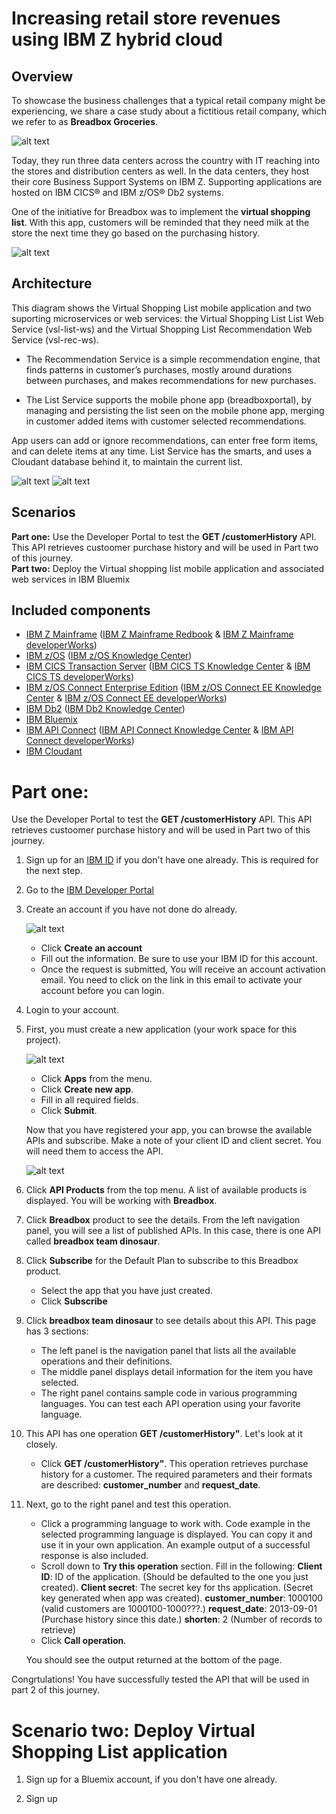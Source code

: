 # Increasing retail store revenues using IBM Z hybrid cloud
## Overview

To showcase the business challenges that a typical retail company might be experiencing, we share a case study about a fictitious retail company, which we refer to as **Breadbox Groceries**.  

![alt text](images/bbox-thestory.png "The story")

Today, they run three data centers across the country with IT reaching into the stores and distribution centers as well.  In the data centers, they host their core Business Support Systems on IBM Z. Supporting applications are hosted on IBM CICS® and IBM z/OS® Db2 systems.

One of the initiative for Breadbox was to implement the **virtual shopping list**. With this app, customers will be reminded that they need milk at the store the next time they go based on the purchasing history. 

![alt text](images/bbox-vsl.png "Virtual Shopping List")

## Architecture

This diagram shows the Virtual Shopping List mobile application and two suporting microservices or web services: the Virtual Shopping List List Web Service (vsl-list-ws) and the Virtual Shopping List Recommendation Web Service (vsl-rec-ws).  

* The Recommendation Service is a simple recommendation engine, that finds patterns in customer’s purchases, mostly around durations between purchases, and makes recommendations for new purchases.  

* The List Service supports the mobile phone app (breadboxportal), by managing and persisting the list seen on the mobile phone app, merging in customer added items with customer selected recommendations.  

App users can add or ignore recommendations, can enter free form items, and can delete items at any time.  List Service has the smarts, and uses a  Cloudant database behind it, to maintain the current list.

![alt text](images/bbox-vsl-arch.png "Architecture")
![alt text](images/bbox-vsl-mobile.png "Architecture")

## Scenarios

**Part one:** Use the Developer Portal to test the **GET /customerHistory** API.  This API retrieves custoomer purchase history and will be used in Part two of this journey.   
**Part two:** Deploy the Virtual shopping list mobile application and associated web services in IBM Bluemix 

## Included components
  
* [IBM Z Mainframe] ([IBM Z Mainframe Redbook] & [IBM Z Mainframe developerWorks])
* [IBM z/OS] ([IBM z/OS Knowledge Center])
* [IBM CICS Transaction Server] ([IBM CICS TS Knowledge Center] & [IBM CICS TS developerWorks])
* [IBM z/OS Connect Enterprise Edition] ([IBM z/OS Connect EE Knowledge Center] & [IBM z/OS Connect EE developerWorks])
* [IBM Db2] ([IBM Db2 Knowledge Center])
* [IBM Bluemix]
* [IBM API Connect] ([IBM API Connect Knowledge Center] & [IBM API Connect developerWorks])
* [IBM Cloudant]

# Part one:
Use the Developer Portal to test the **GET /customerHistory** API.  This API retrieves custoomer purchase history and will be used in Part two of this journey.   

1. Sign up for an [IBM ID] if you don't have one already. This is required for the next step.
2. Go to the [IBM Developer Portal] 
3. Create an account if you have not done do already.

   ![alt text](images/api-createaccount.png "Create account")
   
   * Click **Create an account**
   * Fill out the information.  Be sure to use your IBM ID for this account.
   * Once the request is submitted, You will receive an account activation email. You need to click on the link in this email to activate your account before you can login. 
   
4. Login to your account. 

5. First, you must create a new application (your work space for this project).  

   ![alt text](images/api-createapp.png "Create app")
   
   * Click **Apps** from the menu. 
   * Click **Create new app**. 
   * Fill in all required fields. 
   * Click **Submit**.
   
   Now that you have registered your app, you can browse the available APIs and subscribe. Make a note of your client ID and client secret. You will need them to access the API. 
   
   ![alt text](images/api-appsecret.png "App secret")
     
6. Click **API Products** from the top menu. 
A list of available products is displayed. You will be working with **Breadbox**.

7. Click **Breadbox** product to see the details. 
From the left navigation panel, you will see a list of published APIs. In this case, there is one API called **breadbox team dinosaur**.

8. Click **Subscribe** for the Default Plan to subscribe to this Breadbox product.
   * Select the app that you have just created.
   * Click **Subscribe**

9. Click **breadbox team dinosaur** to see details about this API. This page has 3 sections:
   * The left panel is the navigation panel that lists all the available operations and their definitions.
   * The middle panel displays detail information for the item you have selected.
   * The right panel contains sample code in various programming languages.  You can test each API operation using your favorite language.  
  
10. This API has one operation **GET /customerHistory"**.  Let's look at it closely. 
    * Click **GET /customerHistory"**.
    This operation retrieves purchase history for a customer. The required parameters and their formats are described: **customer_number** and **request_date**.
  
11. Next, go to the right panel and test this operation.
    * Click a programming language to work with.
    Code example in the selected programming language is displayed.  You can copy it and use it in your own application. An example output of a successful response is also included.
     * Scroll down to **Try this operation** section.  Fill in the following:
       **Client ID**: ID of the application.  (Should be defaulted to the one you just created).
       **Client secret**: The secret key for ths application. (Secret key generated when app was created).
       **customer_number**: 1000100 (valid customers are 1000100-1000???.)
       **request_date**: 2013-09-01 (Purchase history since this date.)
       **shorten**: 2 (Number of records to retrieve)     
     * Click **Call operation**.
    
    You should see the output returned at the bottom of the page.

Congrtulations!  You have successfully tested the API that will be used in part 2 of this journey.

# Scenario two: Deploy Virtual Shopping List application

1. Sign up for a Bluemix account, if you don't have one already.

2. Sign up 





[IBM Digital Transformation Model]: https://developer.ibm.com/mainframe/ibm-digital-transformation/

[IBM Bluemix]: https://www.ibm.com/us-en/marketplace/cloud-platform
[IBM Z Mainframe]: https://www-03.ibm.com/systems/z/

[IBM Z Mainframe Redbook]: https://www.redbooks.ibm.com/redbooks.nsf/pages/z13?Open
[IBM Z Mainframe developerWorks]: https://developer.ibm.com/mainframe/

[IBM z/OS]: https://www-03.ibm.com/systems/z/os/zos/
[IBM z/OS Knowledge Center]: https://www.ibm.com/support/knowledgecenter/en/SSLTBW

[IBM CICS Transaction Server]: https://www-01.ibm.com/software/data/enterprise-application-servers/cics/
[IBM CICS TS Knowledge Center]: https://www.ibm.com/support/knowledgecenter/en/SSGMGV
[IBM CICS TS developerWorks]: https://developer.ibm.com/cics/

[IBM z/OS Connect Enterprise Edition]: https://www.ibm.com/ms-en/marketplace/connect-enterprise-edition
[IBM z/OS Connect EE Knowledge Center]: https://www.ibm.com/support/knowledgecenter/en/SS4SVW
[IBM z/OS Connect EE developerWorks]: https://developer.ibm.com/mainframe/products/zosconnect/

[IBM Db2]: https://www.ibm.com/analytics/us/en/technology/db2/?lnk=STW_US_SHP_A4_TL&lnk2=learn_DB2
[IBM Db2 Knowledge Center]: https://www.ibm.com/support/knowledgecenter/en/SSEPEK/db2z_prodhome.html

[IBM API Connect]: http://www-03.ibm.com/software/products/en/api-connect
[IBM API Connect Knowledge Center]: https://www.ibm.com/support/knowledgecenter/en/SSMNED 
[IBM API Connect developerWorks]: https://developer.ibm.com/apiconnect/

[IBM ID]: https://www.ibm.com/account/us-en/signup/register.html
[IBM Developer Portal]: https://developer-contest-spbodieusibmcom-prod.developer.us.apiconnect.ibmcloud.com/

[Sign up or log in to IBM Bluemix]: https://console.bluemix.net/registration/?

[IBM Cloudant]: https://www.ibm.com/analytics/us/en/technology/cloud-data-services/cloudant


